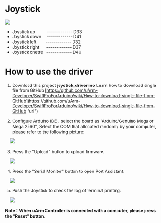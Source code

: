 # Joystick
![](https://github.com/uArm-Developer/Controller/blob/master/driver/joystick_driver/image/board_shape.jpg)
- Joystick up &nbsp;&nbsp;&nbsp;&nbsp;&nbsp;&nbsp; &nbsp;    ------------- D33
- Joystick down &nbsp; &nbsp;  ------------- D41
- Joystick left  &nbsp;&nbsp;&nbsp;&nbsp;&nbsp;&nbsp;   ------------- D32
- Joystick right  &nbsp;&nbsp;&nbsp;&nbsp; 	------------- D37
- Joystick cnetre &nbsp;	------------- D40

# How to use the driver

1. Download this project **joystick_driver.ino**
   Learn how to download single file from GitHub [https://github.com/uArm-Developer/SwiftProForArduino/wiki/How-to-download-single-file-from-GitHub](https://github.com/uArm-Developer/SwiftProForArduino/wiki/How-to-download-single-file-from-GitHub "url")

2. Conﬁgure Arduino IDE，select the board as "Arduino/Genuino Mega or Mega 2560", Select the COM that allocated randomly by your computer, please refer to the following picture:

&nbsp;&nbsp;&nbsp;&nbsp;![](https://github.com/uArm-Developer/Controller/blob/master/driver/joystick_driver/image/tool_set.jpg)

3. Press the "Upload" button to upload ﬁrmware.

&nbsp;&nbsp;&nbsp;&nbsp;![](https://github.com/uArm-Developer/Controller/blob/master/driver/joystick_driver/image/upload.jpg)

4. Press the "Serial Monitor" button to open Port Assistant.

&nbsp;&nbsp;&nbsp;&nbsp;![](https://github.com/uArm-Developer/Controller/blob/master/driver/joystick_driver/image/open_serial.jpg)

5. Push the Joystick to check the log of terminal printing.

&nbsp;&nbsp;&nbsp;&nbsp;![](https://github.com/uArm-Developer/Controller/blob/master/driver/joystick_driver/image/serial_monitor.jpg)
 
**Note：When uArm Controller is connected with a computer, please press the "Reset" button.**